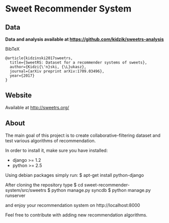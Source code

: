 # Sweet Recommender System

## Data

**Data and analysis available at https://github.com/kidzik/sweetrs-analysis**

BibTeX

```
@article{kidzinski2017sweetrs,
  title={SweetRS: Dataset for a recommender systems of sweets},
  author={Kidzi{\'n}ski, {\L}ukasz},
  journal={arXiv preprint arXiv:1709.03496},
  year={2017}
}
```

## Website

Available at http://sweetrs.org/

## About

The main goal of this project is to create collaborative-filtering dataset
and test various algorithms of recommendation.

In order to install it, make sure you have installed:
- django >= 1.2
- python >= 2.5

Using debian packages simply run:
$ apt-get install python-django

After cloning the repository type
$ cd sweet-recommender-system/src/sweetrs
$ python manage.py syncdb
$ python manage.py runserver

and enjoy your recommendation system on
http://localhost:8000

Feel free to contribute with adding new recommendation algorithms.
